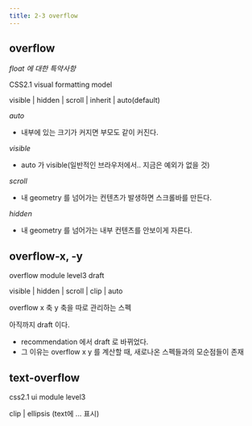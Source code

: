 ```yaml
---
title: 2-3 overflow
---
```

## overflow
*float 에 대한 특약사항*

CSS2.1 visual formatting model

visible | hidden | scroll | inherit | auto(default)

*auto* 
- 내부에 있는 크기가 커지면 부모도 같이 커진다.

*visible*
- auto 가 visible(일반적인 브라우저에서.. 지금은 예외가 없을 것)

*scroll*
- 내 geometry 를 넘어가는 컨텐츠가 발생하면 스크롤바를 만든다. 

*hidden* 
- 내 geometry 를 넘어가는 내부 컨텐츠를 안보이게 자른다.

## overflow-x, -y
overflow module level3 draft

visible | hidden | scroll | clip | auto

overflow x 축 y 축을 따로 관리하는 스펙

아직까지 draft 이다. 
- recommendation 에서 draft  로 바뀌었다.
- 그 이유는 overflow x y 를 계산할 때, 새로나온 스펙들과의 모순점들이 존재


## text-overflow
css2.1 ui module level3

clip | ellipsis (text에 ... 표시)
